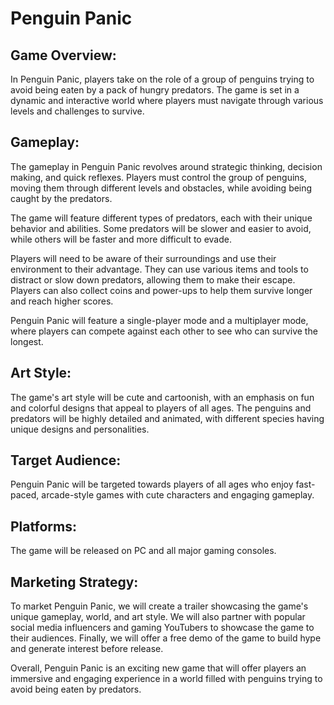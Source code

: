 # Penguin Panic

## Game Overview:
In Penguin Panic, players take on the role of a group of penguins trying to avoid being eaten by a pack of hungry predators. The game is set in a dynamic and interactive world where players must navigate through various levels and challenges to survive.

## Gameplay:
The gameplay in Penguin Panic revolves around strategic thinking, decision making, and quick reflexes. Players must control the group of penguins, moving them through different levels and obstacles, while avoiding being caught by the predators.

The game will feature different types of predators, each with their unique behavior and abilities. Some predators will be slower and easier to avoid, while others will be faster and more difficult to evade.

Players will need to be aware of their surroundings and use their environment to their advantage. They can use various items and tools to distract or slow down predators, allowing them to make their escape. Players can also collect coins and power-ups to help them survive longer and reach higher scores.

Penguin Panic will feature a single-player mode and a multiplayer mode, where players can compete against each other to see who can survive the longest.

## Art Style:
The game's art style will be cute and cartoonish, with an emphasis on fun and colorful designs that appeal to players of all ages. The penguins and predators will be highly detailed and animated, with different species having unique designs and personalities.

## Target Audience:
Penguin Panic will be targeted towards players of all ages who enjoy fast-paced, arcade-style games with cute characters and engaging gameplay.

## Platforms:
The game will be released on PC and all major gaming consoles.

## Marketing Strategy:
To market Penguin Panic, we will create a trailer showcasing the game's unique gameplay, world, and art style. We will also partner with popular social media influencers and gaming YouTubers to showcase the game to their audiences. Finally, we will offer a free demo of the game to build hype and generate interest before release.

Overall, Penguin Panic is an exciting new game that will offer players an immersive and engaging experience in a world filled with penguins trying to avoid being eaten by predators.
